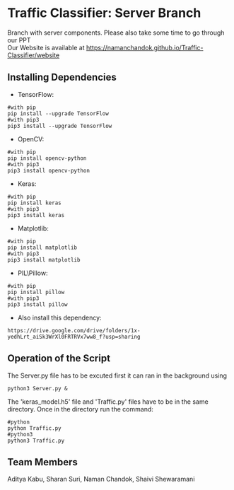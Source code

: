 # Traffic Classifier: Server Branch
Branch with server components. Please also take some time to go through our PPT
<br />
Our Website is available at https://namanchandok.github.io/Traffic-Classifier/website

## Installing Dependencies

* TensorFlow:
```
#with pip
pip install --upgrade TensorFlow
#with pip3
pip3 install --upgrade TensorFlow
```
* OpenCV:
```
#with pip
pip install opencv-python
#with pip3
pip3 install opencv-python
```
* Keras:
```
#with pip
pip install keras
#with pip3
pip3 install keras
```
* Matplotlib:
```
#with pip
pip install matplotlib
#with pip3
pip3 install matplotlib
```
* PIL\Pillow:
```
#with pip
pip install pillow 
#with pip3
pip3 install pillow
```
* Also install this dependency:
```
https://drive.google.com/drive/folders/1x-yedhLrt_aiSk3WrXl0FRTRVx7ww8_f?usp=sharing
```
## Operation of the Script
The Server.py file has to be excuted first it can ran in the background using
```
python3 Server.py &
```
The 'keras_model.h5' file and 'Traffic.py' files have to be in the same directory. Once in the directory run the command:
```
#python
python Traffic.py
#python3
python3 Traffic.py
```
## Team Members

Aditya Kabu, 
Sharan Suri, 
Naman Chandok,
Shaivi Shewaramani
